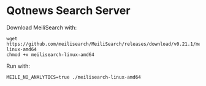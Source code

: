 # Qotnews Search Server

Download MeiliSearch with:

```
wget https://github.com/meilisearch/MeiliSearch/releases/download/v0.21.1/meilisearch-linux-amd64
chmod +x meilisearch-linux-amd64
```

Run with:

```
MEILI_NO_ANALYTICS=true ./meilisearch-linux-amd64
```
